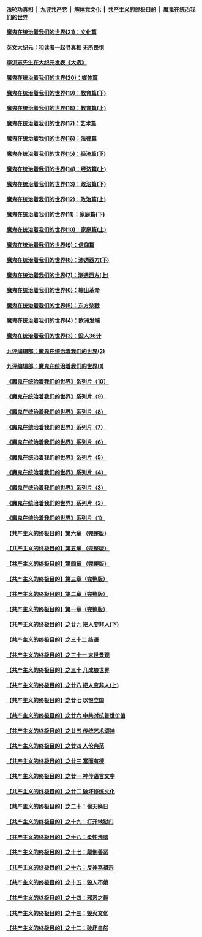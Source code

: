 

####  [法轮功真相](../../../../basic/blob/master/README.md?t=01281131) &nbsp;|&nbsp; [九评共产党](../../../../9ping.md/blob/master/README.md?t=01281131) &nbsp;|&nbsp; [解体党文化](../../../../jtdwh.md/blob/master/README.md?t=01281131)  &nbsp;|&nbsp; [共产主义的终极目的](../../../../gczydzjmd.md/blob/master/README.md?t=01281131) &nbsp;|&nbsp; [魔鬼在统治我们的世界](../../../../mgztzwmdsj.md/blob/master/README.md?t=01281131) 

#### [魔鬼在统治着我们的世界(21)：文化篇](../pages/nsc422/n10597706.md?t=01281131) 

#### [英文大纪元：和读者一起寻真相 无所畏惧](../pages/nsc422/n12542027.md?t=01281131) 

#### [李洪志先生在大纪元发表《大选》](../pages/nsc422/n12534746.md?t=01281131) 

#### [魔鬼在统治着我们的世界(20)：媒体篇](../pages/nsc422/n10586579.md?t=01281131) 

#### [魔鬼在统治着我们的世界(19)：教育篇(下)](../pages/nsc422/n10564808.md?t=01281131) 

#### [魔鬼在统治着我们的世界(18)：教育篇(上)](../pages/nsc422/n10526970.md?t=01281131) 

#### [魔鬼在统治着我们的世界(17)：艺术篇](../pages/nsc422/n10499093.md?t=01281131) 

#### [魔鬼在统治着我们的世界(16)：法律篇](../pages/nsc422/n10485969.md?t=01281131) 

#### [魔鬼在统治着我们的世界(15)：经济篇(下)](../pages/nsc422/n10469975.md?t=01281131) 

#### [魔鬼在统治着我们的世界(14)：经济篇(上)](../pages/nsc422/n10457370.md?t=01281131) 

#### [魔鬼在统治着我们的世界(13)：政治篇(下)](../pages/nsc422/n10448270.md?t=01281131) 

#### [魔鬼在统治着我们的世界(12)：政治篇(上)](../pages/nsc422/n10444576.md?t=01281131) 

#### [魔鬼在统治着我们的世界(11)：家庭篇(下)](../pages/nsc422/n10440961.md?t=01281131) 

#### [魔鬼在统治着我们的世界(10)：家庭篇(上)](../pages/nsc422/n10435448.md?t=01281131) 

#### [魔鬼在统治着我们的世界(9)：信仰篇](../pages/nsc422/n10432159.md?t=01281131) 

#### [魔鬼在统治着我们的世界(8)：渗透西方(下)](../pages/nsc422/n10429603.md?t=01281131) 

#### [魔鬼在统治着我们的世界(7)：渗透西方(上)](../pages/nsc422/n10426013.md?t=01281131) 

#### [魔鬼在统治着我们的世界(6)：输出革命](../pages/nsc422/n10421536.md?t=01281131) 

#### [魔鬼在统治着我们的世界(5)：东方杀戮](../pages/nsc422/n10417707.md?t=01281131) 

#### [魔鬼在统治着我们的世界(4)：欧洲发端](../pages/nsc422/n10414890.md?t=01281131) 

#### [魔鬼在统治着我们的世界(3)：毁人36计](../pages/nsc422/n10411583.md?t=01281131) 

#### [九评编辑部：魔鬼在统治着我们的世界(2)](../pages/nsc422/n10410036.md?t=01281131) 

#### [九评编辑部：魔鬼在统治着我们的世界(1)](../pages/nsc422/n10406825.md?t=01281131) 

#### [《魔鬼在统治着我们的世界》系列片（10）](../pages/nsc422/n12292670.md?t=01281131) 

#### [《魔鬼在统治着我们的世界》系列片（9）](../pages/nsc422/n12290859.md?t=01281131) 

#### [《魔鬼在统治着我们的世界》系列片（8）](../pages/nsc422/n12287445.md?t=01281131) 

#### [《魔鬼在统治着我们的世界》系列片（7）](../pages/nsc422/n12283425.md?t=01281131) 

#### [《魔鬼在统治着我们的世界》系列片（6）](../pages/nsc422/n12282314.md?t=01281131) 

#### [《魔鬼在统治着我们的世界》系列片（5）](../pages/nsc422/n12281419.md?t=01281131) 

#### [《魔鬼在统治着我们的世界》系列片（4）](../pages/nsc422/n12274024.md?t=01281131) 

#### [《魔鬼在统治着我们的世界》系列片（3）](../pages/nsc422/n12271322.md?t=01281131) 

#### [《魔鬼在统治着我们的世界》系列片（2）](../pages/nsc422/n12269049.md?t=01281131) 

#### [《魔鬼在统治着我们的世界》系列片（1）](../pages/nsc422/n12267575.md?t=01281131) 

#### [【共产主义的终极目的】第六章 （完整版）](../pages/nsc422/n11428913.md?t=01281131) 

#### [【共产主义的终极目的】第五章 （完整版）](../pages/nsc422/n11428912.md?t=01281131) 

#### [【共产主义的终极目的】第四章 （完整版）](../pages/nsc422/n11428907.md?t=01281131) 

#### [【共产主义的终极目的】第三章（完整版）](../pages/nsc422/n11428848.md?t=01281131) 

#### [【共产主义的终极目的】第二章（完整版）](../pages/nsc422/n11428831.md?t=01281131) 

#### [【共产主义的终极目的】第一章（完整版）](../pages/nsc422/n11417651.md?t=01281131) 

#### [【共产主义的终极目的】之廿九 把人变非人(下)](../pages/nsc422/n11344140.md?t=01281131) 

#### [【共产主义的终极目的】之三十二 结语](../pages/nsc422/n11360535.md?t=01281131) 

#### [【共产主义的终极目的】之三十一 末世景观](../pages/nsc422/n11351129.md?t=01281131) 

#### [【共产主义的终极目的】之三十 几成狼世界](../pages/nsc422/n11348280.md?t=01281131) 

#### [【共产主义的终极目的】之廿八 把人变非人(上)](../pages/nsc422/n11340492.md?t=01281131) 

#### [【共产主义的终极目的】之廿七 以恨立国](../pages/nsc422/n11336944.md?t=01281131) 

#### [【共产主义的终极目的】之廿六 中共对抗普世价值](../pages/nsc422/n11324785.md?t=01281131) 

#### [【共产主义的终极目的】之廿五 传统艺术颂神](../pages/nsc422/n11296396.md?t=01281131) 

#### [【共产主义的终极目的】之廿四 人伦典范](../pages/nsc422/n11296397.md?t=01281131) 

#### [【共产主义的终极目的】之廿三 富而有德](../pages/nsc422/n11283598.md?t=01281131) 

#### [【共产主义的终极目的】之廿一 神传语言文字](../pages/nsc422/n11263265.md?t=01281131) 

#### [【共产主义的终极目的】之廿二 破坏修炼文化](../pages/nsc422/n11245728.md?t=01281131) 

#### [【共产主义的终极目的】之二十：偷天换日](../pages/nsc422/n11238846.md?t=01281131) 

#### [【共产主义的终极目的】之十九：打开地狱门](../pages/nsc422/n11206376.md?t=01281131) 

#### [【共产主义的终极目的】之十八：柔性洗脑](../pages/nsc422/n11199994.md?t=01281131) 

#### [【共产主义的终极目的】之十七：颠倒善恶](../pages/nsc422/n11179782.md?t=01281131) 

#### [【共产主义的终极目的】之十六：反神骂祖宗](../pages/nsc422/n11166798.md?t=01281131) 

#### [【共产主义的终极目的】之十五：毁人不倦](../pages/nsc422/n11166792.md?t=01281131) 

#### [【共产主义的终极目的】之十四：邪恶之最](../pages/nsc422/n11150249.md?t=01281131) 

#### [【共产主义的终极目的】之十三：毁灭文化](../pages/nsc422/n11135227.md?t=01281131) 

#### [【共产主义的终极目的】之十二：破坏自然](../pages/nsc422/n11135214.md?t=01281131) 

